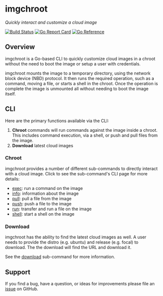 # imgchroot

*Quickly interact and customize a cloud image*

[![Build Status](https://travis-ci.com/powersj/imgchroot.svg?branch=master)](https://travis-ci.com/powersj/imgchroot/) [![Go Report Card](https://goreportcard.com/badge/github.com/powersj/imgchroot)](https://goreportcard.com/report/github.com/powersj/imgchroot) [![Go Reference](https://pkg.go.dev/badge/github.com/powersj/imgchroot.svg)](https://pkg.go.dev/github.com/powersj/imgchroot)

## Overview

imgchroot is a Go-based CLI to quickly customize cloud images in a chroot
without the need to boot the image or setup a user with credentials.

imgchroot mounts the image to a temporary directory, using the network
block device (NBD) protocol. It then runs the required operation, such as a
command, moving a file, or starts a shell in the chroot. Once the operation is
complete the image is unmounted all without needing to boot the image itself.

## CLI

Here are the primary functions available via the CLI:

1. **Chroot** commands will run commands against the image inside a chroot.
   This includes command execution, via a shell, or push and pull files from
   the image.
1. **Download** latest cloud images

### Chroot

imgchroot provides a number of different sub-commands to directly interact
with a cloud image. Click to see the sub-command's CLI page for more details:

* [exec](https://powersj.github.io/imgchroot/chroot/#exec): run a command on
  the image
* [info](https://powersj.github.io/imgchroot/chroot/#info): information about
  the image
* [pull](https://powersj.github.io/imgchroot/chroot/#pull): pull a file from
  the image
* [push](https://powersj.github.io/imgchroot/chroot/#push): push a file to the
  image
* [run](https://powersj.github.io/imgchroot/chroot/#run): transfer and run a
  file on the image
* [shell](https://powersj.github.io/imgchroot/chroot/#shell): start a shell on
  the image

### Download

imgchroot has the ability to find the latest cloud images as well. A user
needs to provide the distro (e.g. ubuntu) and release (e.g. focal) to download.
The the download will find the URL and download it.

See the [download](https://powersj.github.io/imgchroot/download) sub-command
for more information.

## Support

If you find a bug, have a question, or ideas for improvements please file an
[issue](https://github.com/powersj/imgchroot/issues/new) on GitHub.
